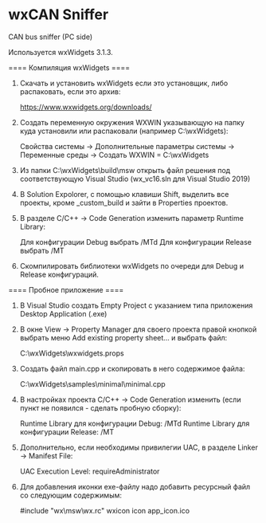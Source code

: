 # wxCAN Sniffer
CAN bus sniffer (PC side)

Используется wxWidgets 3.1.3.

====  Компиляция wxWidgets  ====

1. Скачать и установить wxWidgets если это установщик, либо распаковать, если это архив:

      https://www.wxwidgets.org/downloads/

2. Создать переменную окружения WXWIN указывающую на папку куда установили или распаковали (например C:\wxWidgets):

      Свойства системы -> Дополнительные параметры системы -> Переменные среды -> Создать
      WXWIN = C:\wxWidgets

3. Из папки C:\wxWidgets\build\msw открыть файл решения под соответствующую Visual Studio (wx_vc16.sln для Visual Studio 2019)

4. В Solution Expolorer, с помощью клавиши Shift, выделить все проекты, кроме _custom_build и зайти в Properties проектов.

5. В разделе C/C++ -> Code Generation изменить параметр Runtime Library:

      Для конфигурации Debug выбрать /MTd
      Для конфигурации Release выбрать /MT

6. Скомпилировать библиотеки wxWidgets по очереди для Debug и Release конфигураций.

====  Пробное приложение  ====

1. В Visual Studio создать Empty Project с указанием типа приложения Desktop Application (.exe)

2. В окне View -> Property Manager для своего проекта правой кнопкой выбрать меню Add existing property sheet... и выбрать файл:

      C:\wxWidgets\wxwidgets.props

3. Создать файл main.cpp и скопировать в него содержимое файла:

      C:\wxWidgets\samples\minimal\minimal.cpp

4. В настройках проекта C/C++ -> Code Generation изменить (если пункт не появился - сделать пробную сборку):

    Runtime Library для конфигурации Debug:  /MTd
    Runtime Library для конфигурации Release: /MT

5. Дополнительно, если необходимы привилегии UAC, в разделе Linker -> Manifest File:

    UAC Execution Level: requireAdministrator

6. Для добавления иконки exe-файлу надо добавить ресурсный файл со следующим содержимым:

    #include "wx\msw\wx.rc"
    wxicon icon app_icon.ico
